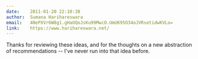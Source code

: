 ```yaml
---
date:    2011-01-20 22:10:38
author:  Sumana Harihareswara
email:   4NePXVr6W8g1.gHaUQoJsKu99MwcO.UmUK95O34oJVRsetidwKVLo=
link:    https://www.harihareswara.net/
---
```


Thanks for reviewing these ideas, and for the thoughts on a new
abstraction of recommendations -- I've never run into that idea
before.
